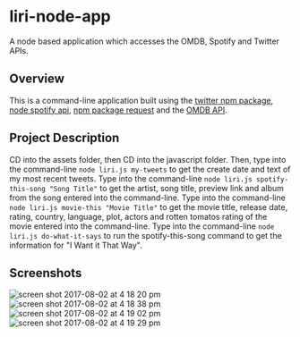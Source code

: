 # liri-node-app
A node based application which accesses the OMDB, Spotify and Twitter APIs. 
## Overview
This is a command-line application built using the [twitter npm package](https://www.npmjs.com/package/twitter), [node spotify api](https://www.npmjs.com/package/node-spotify-api), [npm package request](https://www.npmjs.com/package/request) and the [OMDB API](http://www.omdbapi.com/). 

## Project Description 
CD into the assets folder, then CD into the javascript folder. Then, type into the command-line `node liri.js my-tweets` to get the create date and text of my most recent tweets. Type into the command-line `node liri.js spotify-this-song "Song Title"` to get the artist, song title, preview link and album from the song entered into the command-line. Type into the command-line `node liri.js movie-this "Movie Title"` to get the movie title, release date, rating, country, language, plot, actors and rotten tomatos rating of the movie entered into the command-line. Type into the command-line `node liri.js do-what-it-says` to run the spotify-this-song command to get the information for "I Want it That Way". 

## Screenshots
![screen shot 2017-08-02 at 4 18 20 pm](https://user-images.githubusercontent.com/26077051/28893150-65599a8e-779e-11e7-9695-218fd7a17770.png)
![screen shot 2017-08-02 at 4 18 38 pm](https://user-images.githubusercontent.com/26077051/28893151-655ebf6e-779e-11e7-81cc-1e8e0aa52171.png)
![screen shot 2017-08-02 at 4 19 02 pm](https://user-images.githubusercontent.com/26077051/28893152-655f2fda-779e-11e7-9008-bd878170ab1f.png)
![screen shot 2017-08-02 at 4 19 29 pm](https://user-images.githubusercontent.com/26077051/28893154-6684c276-779e-11e7-951e-af958b5fbe0b.png)
